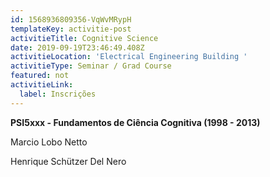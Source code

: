 ```yaml
---
id: 1568936809356-VqWvMRypH
templateKey: activitie-post
activitieTitle: Cognitive Science
date: 2019-09-19T23:46:49.408Z
activitieLocation: 'Electrical Engineering Building '
activitieType: Seminar / Grad Course
featured: not
activitieLink:
  label: Inscrições
---
```

**PSI5xxx - Fundamentos de Ciência Cognitiva (1998 - 2013)**

Marcio Lobo Netto

Henrique Schützer Del Nero
